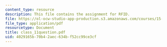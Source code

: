 ```yaml
---
content_type: resource
description: This file contains the assignment for RFID.
file: https://ol-ocw-studio-app-production.s3.amazonaws.com/courses/15-568a-practical-information-technology-management-spring-2005/4029165b70b42aec634bf52cc99ce3cf_class_11question.pdf
file_type: application/pdf
resourcetype: Document
title: class_11question.pdf
uid: 4029165b-70b4-2aec-634b-f52cc99ce3cf
---
```

